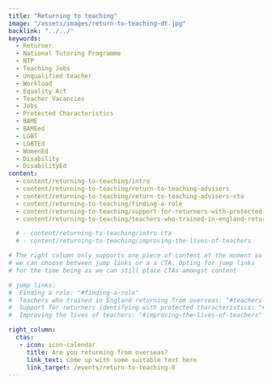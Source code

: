 ```yaml
---
title: "Returning to teaching"
image: "/assets/images/return-to-teaching-dt.jpg"
backlink: "../../"
keywords:
  - Returner
  - National Tutoring Programme
  - NTP
  - Teaching Jobs
  - Unqualified teacher
  - Workload
  - Equality Act
  - Teacher Vacancies
  - Jobs
  - Protected Characteristics
  - BAME
  - BAMEed
  - LGBT
  - LGBTEd
  - WomenEd
  - Disability
  - DisabilityEd
content:
  - content/returning-to-teaching/intro
  - content/returning-to-teaching/return-to-teaching-advisers
  - content/returning-to-teaching/return-to-teaching-advisers-cta
  - content/returning-to-teaching/finding-a-role
  - content/returning-to-teaching/support-for-returners-with-protected-characteristics
  - content/returning-to-teaching/teachers-who-trained-in-england-returning-from-overseas

  # - content/returning-to-teaching/intro-cta
  # - content/returning-to-teaching/improving-the-lives-of-teachers

# The right column only supports one piece of content at the moment so
# we can choose between jump links or a a CTA. Opting for jump links
# for the time being as we can still place CTAs amongst content

# jump_links:
#  Finding a role: "#finding-a-role"
#  Teachers who trained in England returning from overseas: "#teachers-who-trained-in-england-returning-from-overseas"
#  Support for returners identifying with protected characteristics: "#support-for-returners-identifying-with-protected-characteristics"
#  Improving the lives of teachers: "#improving-the-lives-of-teachers"

right_column:
  ctas:
   - icon: icon-calendar
     title: Are you returning from overseas?
     link_text: Come up with some suitable text here
     link_target: /events/return-to-teaching-8
---
```


